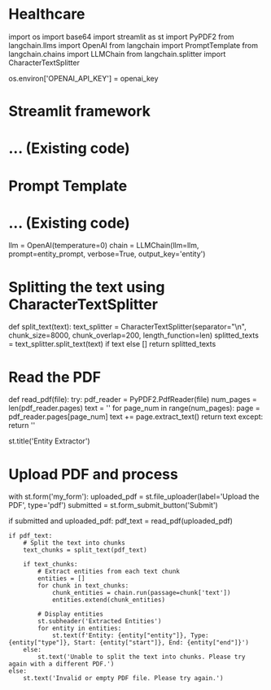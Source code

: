 # Healthcare

import os
import base64
import streamlit as st
import PyPDF2
from langchain.llms import OpenAI
from langchain import PromptTemplate
from langchain.chains import LLMChain
from langchain.splitter import CharacterTextSplitter

os.environ['OPENAI_API_KEY'] = openai_key

# Streamlit framework
# ... (Existing code)

# Prompt Template
# ... (Existing code)

llm = OpenAI(temperature=0)
chain = LLMChain(llm=llm, prompt=entity_prompt, verbose=True, output_key='entity')

# Splitting the text using CharacterTextSplitter
def split_text(text):
    text_splitter = CharacterTextSplitter(separator="\n", chunk_size=8000, chunk_overlap=200, length_function=len)
    splitted_texts = text_splitter.split_text(text) if text else []
    return splitted_texts

# Read the PDF
def read_pdf(file):
    try:
        pdf_reader = PyPDF2.PdfReader(file)
        num_pages = len(pdf_reader.pages)
        text = ''
        for page_num in range(num_pages):
            page = pdf_reader.pages[page_num]
            text += page.extract_text()
        return text
    except:
        return ''

st.title('Entity Extractor')

# Upload PDF and process
with st.form('my_form'):
    uploaded_pdf = st.file_uploader(label='Upload the PDF', type='pdf')
    submitted = st.form_submit_button('Submit')

if submitted and uploaded_pdf:
    pdf_text = read_pdf(uploaded_pdf)

    if pdf_text:
        # Split the text into chunks
        text_chunks = split_text(pdf_text)

        if text_chunks:
            # Extract entities from each text chunk
            entities = []
            for chunk in text_chunks:
                chunk_entities = chain.run(passage=chunk['text'])
                entities.extend(chunk_entities)

            # Display entities
            st.subheader('Extracted Entities')
            for entity in entities:
                st.text(f'Entity: {entity["entity"]}, Type: {entity["type"]}, Start: {entity["start"]}, End: {entity["end"]}')
        else:
            st.text('Unable to split the text into chunks. Please try again with a different PDF.')
    else:
        st.text('Invalid or empty PDF file. Please try again.')
